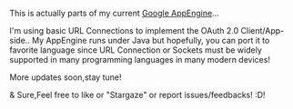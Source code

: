 This is actually parts of my current [Google AppEngine](http://yoga1290.appspot.com/printk/index.html)…

I'm using basic URL Connections to implement the OAuth 2.0 Client/App-side.. My AppEngine runs under Java but hopefully, you can port it to favorite language since URL Connection or Sockets must be widely supported in many programming languages in many modern devices!

More updates soon,stay tune!

& Sure,Feel free to like or "Stargaze" or report issues/feedbacks! :D!